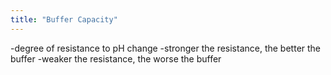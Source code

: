 ```yaml
---
title: "Buffer Capacity"
---
```

-degree of resistance to pH change
-stronger the resistance, the better the buffer
-weaker the resistance, the worse the buffer

